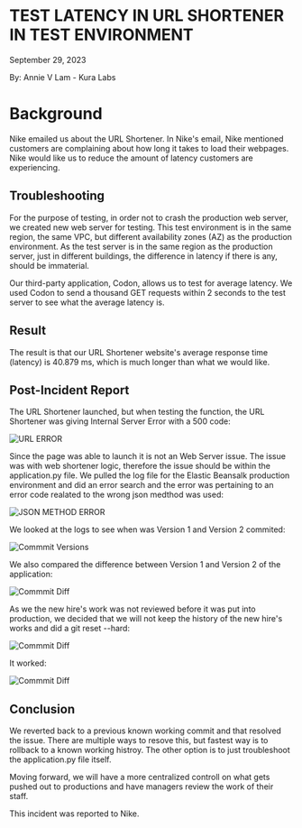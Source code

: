 # TEST LATENCY IN URL SHORTENER IN TEST ENVIRONMENT

September 29, 2023

By:  Annie V Lam - Kura Labs

# Background

Nike emailed us about the URL Shortener.  In Nike's email, Nike mentioned customers are complaining about how long it takes to load their webpages.  Nike would like us to reduce the amount of latency customers are experiencing.  

## Troubleshooting

For the purpose of testing, in order not to crash the production web server, we created new web server for testing.  This test environment is in the same region, the same VPC, but different availability zones (AZ) as the production environment.  As the test server is in the same region as the production server, just in different buildings, the difference in latency if there is any, should be immaterial.

Our third-party application, Codon, allows us to test for average latency.  We used Codon to send a thousand GET requests within 2 seconds to the test server to see what the average latency is. 

## Result

The result is that our URL Shortener website's average response time (latency) is 40.879 ms, which is much longer than what we would like.  

## Post-Incident Report
The URL Shortener launched, but when testing the function, the URL Shortener was giving Internal Server Error with a 500 code:

![URL ERROR](Images/URL_Shortener_Error500.png)

Since the page was able to launch it is not an Web Server issue.  The issue was with web shortener logic, therefore the issue should be within the application.py file.
We pulled the log file for the Elastic Beansalk production environment and did an error search and the error was pertaining to an error code realated to the wrong json medthod was used:

![JSON METHOD ERROR](Images/EBS_Error_Log.png)

We looked at the logs to see when was Version 1 and Version 2 commited:

![Commmit Versions](Images/git_commit_v2.png)

We also compared the difference between Version 1 and Version 2 of the application:

![Commmit Diff](Images/git_diff.png)

As we the new hire's work was not reviewed before it was put into production, we decided that we will not keep the history of the new hire's works and did a git reset --hard:

![Commmit Diff](Images/git_reset_hard.png)

It worked:

![Commmit Diff](Images/URL_Created2.png)

## Conclusion

We reverted back to a previous known working commit and that resolved the issue.  There are multiple ways to resove this, but fastest way is to rollback to a known working histroy.  The other option is to just troubleshoot the application.py file itself.

Moving forward, we will have a more centralized controll on what gets pushed out to productions and have managers review the work of their staff.  

This incident was reported to Nike.

